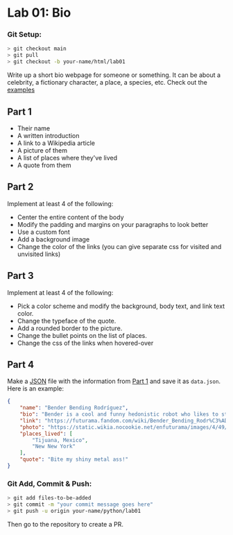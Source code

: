 # Lab 01: Bio

### Git Setup:
```sh
> git checkout main
> git pull
> git checkout -b your-name/html/lab01
```

Write up a short bio webpage for someone or something. It can be about a celebrity, a fictionary character, a place, a species, etc.  Check out the [examples](https://github.com/PdxCodeGuild/class_bumble_bee/tree/main/2%20HTML%20%2B%20CSS/labs/images)

## Part 1

- Their name
- A written introduction
- A link to a Wikipedia article
- A picture of them
- A list of places where they've lived
- A quote from them

## Part 2

Implement at least 4 of the following:

- Center the entire content of the body
- Modify the padding and margins on your paragraphs to look better
- Use a custom font
- Add a background image
- Change the color of the links (you can give separate css for visited and unvisited links)

## Part 3

Implement at least 4 of the following:

- Pick a color scheme and modify the background, body text, and link text color.
- Change the typeface of the quote.
- Add a rounded border to the picture.
- Change the bullet points on the list of places.
- Change the css of the links when hovered-over


## Part 4

Make a [JSON](https://developer.mozilla.org/en-US/docs/Learn/JavaScript/Objects/JSON) file with the information from [Part 1](#part-1) and save it as `data.json`.  Here is an example:

```json
{
	"name": "Bender Bending Rodríguez",
	"bio": "Bender is a cool and funny hedonistic robot who likes to steal things", // aka written introduction
	"link": "https://futurama.fandom.com/wiki/Bender_Bending_Rodr%C3%ADguez",
	"photo": "https://static.wikia.nocookie.net/enfuturama/images/4/49/Bender_Bending_Rodr%C3%ADguez_-_Official_Character_Promo_1.jpg/", // this can be a url or a relative path to an image from the html file
	"places_lived": [
		"Tijuana, Mexico",
		"New New York"
	],
	"quote": "Bite my shiny metal ass!"
}
```

### Git Add, Commit & Push:
```sh
> git add files-to-be-added
> git commit -m "your commit message goes here"
> git push -u origin your-name/python/lab01
```
Then go to the repository to create a PR.
